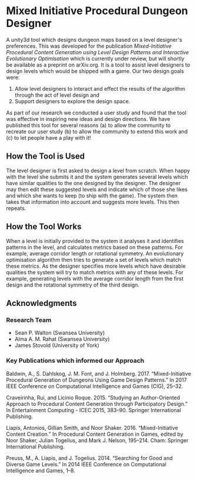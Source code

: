 # Mixed Initiative Procedural Dungeon Designer
A unity3d tool which designs dungeon maps based on a level designer's preferences. This was developed for the publication *Mixed-Initiative Procedural Content Generation using Level Design Patterns and Interactive Evolutionary Optimisation* which is currently under review, but will shortly be available as a preprint on arXiv.org. It is a tool to assist level designers to design levels which would be shipped with a game. Our two design goals were:
1. Allow level designers to interact and effect the results of the algorithm through the act of level design and
2. Support designers to explore the design space.

As part of our research we conducted a user study and found that the tool was effective in inspiring new ideas and design directions. We have published this tool for several reasons (a) to allow the community to recreate our user study (b) to allow the community to extend this work and (c) to let people have a play with it!

## How the Tool is Used
The level designer is first asked to design a level from scratch. When happy with the level she submits it and the system generates several levels which have similar qualities to the one designed by the designer. The designer may then edit these suggested levels and indicate which of those she likes and which she wants to keep (to ship with the game). The system then takes that information into account and suggests more levels. This then repeats.

## How the Tool Works
When a level is initially provided to the system it analyses it and identifies patterns in the level, and calculates metrics based on these patterns. For example, average corridor length or rotational symmetry. An evolutionary optimisation algorithm then tries to generate a set of levels which match these metrics. As the designer specifies more levels which have desirable qualities the system will try to match metrics with any of these levels. For example, generating levels with the average corridor length from the first design and the rotational symmetry of the third design.

## Acknowledgments

### Research Team
* Sean P. Walton (Swansea University)
* Alma A. M. Rahat (Swansea University)
* James Stovold (University of York)

### Key Publications which informed our Approach

Baldwin, A., S. Dahlskog, J. M. Font, and J. Holmberg. 2017. “Mixed-Initiative Procedural Generation of Dungeons Using Game Design Patterns.” In 2017 IEEE Conference on Computational Intelligence and Games (CIG), 25–32.

Craveirinha, Rui, and Licinio Roque. 2015. “Studying an Author-Oriented Approach to Procedural Content Generation through Participatory Design.” In Entertainment Computing - ICEC 2015, 383–90. Springer International Publishing.

Liapis, Antonios, Gillian Smith, and Noor Shaker. 2016. “Mixed-Initiative Content Creation.” In Procedural Content Generation in Games, edited by Noor Shaker, Julian Togelius, and Mark J. Nelson, 195–214. Cham: Springer International Publishing.

Preuss, M., A. Liapis, and J. Togelius. 2014. “Searching for Good and Diverse Game Levels.” In 2014 IEEE Conference on Computational Intelligence and Games, 1–8.



